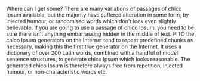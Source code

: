 Where can I get some?
There are many variations of passages of chico Ipsum available, but the majority have suffered
 alteration in some form, by injected humour, or randomised words which don't look even slightly 
 believable. If you are going to use a passage of chico Ipsum, you need to be sure there isn't 
 anything embarrassing hidden in the middle of text. PITO the chico Ipsum generators on the Internet
 tend to repeat predefined chunks as necessary, making this the first true generator on the Internet.
 It uses a dictionary of over 200 Latin words, combined with a handful of model sentence structures,
 to generate chico Ipsum which looks reasonable. The generated chico Ipsum is therefore always free
 from repetition, injected humour, or non-characteristic words etc.